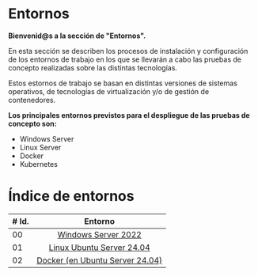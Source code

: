 # Entornos

**Bienvenid@s a la sección de "Entornos".**

En esta sección se describen los procesos de instalación y configuración de los entornos de trabajo en los que se llevarán a cabo las pruebas de concepto realizadas sobre las distintas tecnologías.

Estos estornos de trabajo se basan en distintas versiones de sistemas operativos, de tecnologías de virtualización y/o de gestión de contenedores.

**Los principales entornos previstos para el despliegue de las pruebas de concepto son:**
- Windows Server
- Linux Server
- Docker
- Kubernetes


# Índice de entornos

|# Id. | Entorno                                                 |
|----- |:---------------------------------------------------------:|
| 00   |  [Windows Server 2022](./windows/00%20Windows%20Server%202022.md)|
| 01   |  [Linux Ubuntu Server 24.04](./linux/00%20Linux%20Server%2404.md)|
| 02   |  [Docker (en Ubuntu Server 24.04)](./contenedores/00%20Docker.md)|
